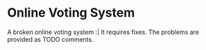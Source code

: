 # Online Voting System
A broken online voting system :|
It requires fixes. The problems are provided as TODO comments.